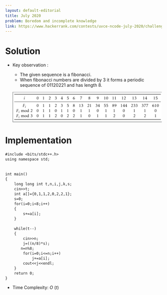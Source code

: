 ```yaml
---
layout: default-editorial
title: July 2020
problem: Boredom and incomplete knowledge
link: https://www.hackerrank.com/contests/uvce-ncode-july-2020/challenges/left-out-words
---
```

# Solution

* Key observation :
    * The given sequence is a fibonacci.
    * When fibonacci numbers are divided by 3 it forms a periodic sequence of 01120221 and has length 8.

    ![Img](../../assets/images/fibonacci.png)

# Implementation 

~~~
#include <bits/stdc++.h>
using namespace std;


int main() 
{
    long long int t,n,i,j,k,s;
    cin>>t;
    int a[]={0,1,1,2,0,2,2,1};
    s=0;
    for(i=0;i<8;i++)
    {
        s+=a[i];
    }
    
    while(t--)
    {
        cin>>n;
        j=((n/8)*s);
       n=n%8;
        for(i=0;i<=n;i++)
            j+=a[i];
        cout<<j<<endl;
    }
    return 0;
}

~~~
* Time Complexity: $O$ $(t)$